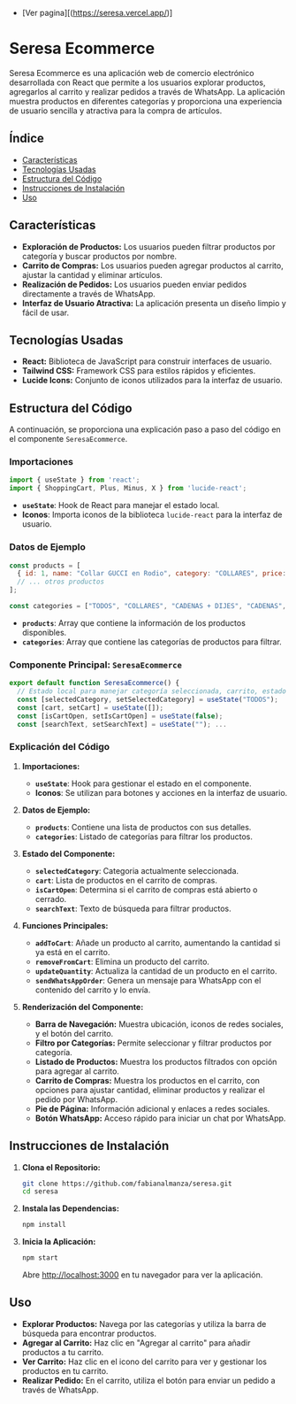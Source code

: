 - [Ver pagina][(https://seresa.vercel.app/)]

# Seresa Ecommerce

Seresa Ecommerce es una aplicación web de comercio electrónico desarrollada con React que permite a los usuarios explorar productos, agregarlos al carrito y realizar pedidos a través de WhatsApp. La aplicación muestra productos en diferentes categorías y proporciona una experiencia de usuario sencilla y atractiva para la compra de artículos.

## Índice

- [Características](#características)
- [Tecnologías Usadas](#tecnologías-usadas)
- [Estructura del Código](#estructura-del-código)
- [Instrucciones de Instalación](#instrucciones-de-instalación)
- [Uso](#uso)



## Características

- **Exploración de Productos:** Los usuarios pueden filtrar productos por categoría y buscar productos por nombre.
- **Carrito de Compras:** Los usuarios pueden agregar productos al carrito, ajustar la cantidad y eliminar artículos.
- **Realización de Pedidos:** Los usuarios pueden enviar pedidos directamente a través de WhatsApp.
- **Interfaz de Usuario Atractiva:** La aplicación presenta un diseño limpio y fácil de usar.

## Tecnologías Usadas

- **React:** Biblioteca de JavaScript para construir interfaces de usuario.
- **Tailwind CSS:** Framework CSS para estilos rápidos y eficientes.
- **Lucide Icons:** Conjunto de iconos utilizados para la interfaz de usuario.

## Estructura del Código

A continuación, se proporciona una explicación paso a paso del código en el componente `SeresaEcommerce`.

### Importaciones

```javascript
import { useState } from 'react';
import { ShoppingCart, Plus, Minus, X } from 'lucide-react';
```

- **`useState`**: Hook de React para manejar el estado local.
- **Iconos**: Importa iconos de la biblioteca `lucide-react` para la interfaz de usuario.

### Datos de Ejemplo

```javascript
const products = [
  { id: 1, name: "Collar GUCCI en Rodio", category: "COLLARES", price: 28000, image: "https://i.imgur.com/2U5QHC3.png" },
  // ... otros productos
];

const categories = ["TODOS", "COLLARES", "CADENAS + DIJES", "CADENAS", "ARETES", "PULSERAS", "Sets", "TOPOS", "Candongas", "Gotas"];
```

- **`products`**: Array que contiene la información de los productos disponibles.
- **`categories`**: Array que contiene las categorías de productos para filtrar.

### Componente Principal: `SeresaEcommerce`

```javascript
export default function SeresaEcommerce() {
  // Estado local para manejar categoría seleccionada, carrito, estado del carrito y texto de búsqueda
  const [selectedCategory, setSelectedCategory] = useState("TODOS");
  const [cart, setCart] = useState([]);
  const [isCartOpen, setIsCartOpen] = useState(false);
  const [searchText, setSearchText] = useState(""); ...
```

### Explicación del Código

1. **Importaciones:**
   - **`useState`**: Hook para gestionar el estado en el componente.
   - **Iconos**: Se utilizan para botones y acciones en la interfaz de usuario.

2. **Datos de Ejemplo:**
   - **`products`**: Contiene una lista de productos con sus detalles.
   - **`categories`**: Listado de categorías para filtrar los productos.

3. **Estado del Componente:**
   - **`selectedCategory`**: Categoria actualmente seleccionada.
   - **`cart`**: Lista de productos en el carrito de compras.
   - **`isCartOpen`**: Determina si el carrito de compras está abierto o cerrado.
   - **`searchText`**: Texto de búsqueda para filtrar productos.

4. **Funciones Principales:**
   - **`addToCart`**: Añade un producto al carrito, aumentando la cantidad si ya está en el carrito.
   - **`removeFromCart`**: Elimina un producto del carrito.
   - **`updateQuantity`**: Actualiza la cantidad de un producto en el carrito.
   - **`sendWhatsAppOrder`**: Genera un mensaje para WhatsApp con el contenido del carrito y lo envía.

5. **Renderización del Componente:**
   - **Barra de Navegación:** Muestra ubicación, iconos de redes sociales, y el botón del carrito.
   - **Filtro por Categorías:** Permite seleccionar y filtrar productos por categoría.
   - **Listado de Productos:** Muestra los productos filtrados con opción para agregar al carrito.
   - **Carrito de Compras:** Muestra los productos en el carrito, con opciones para ajustar cantidad, eliminar productos y realizar el pedido por WhatsApp.
   - **Pie de Página:** Información adicional y enlaces a redes sociales.
   - **Botón WhatsApp:** Acceso rápido para iniciar un chat por WhatsApp.

## Instrucciones de Instalación

1. **Clona el Repositorio:**

   ```bash
   git clone https://github.com/fabianalmanza/seresa.git
   cd seresa
   ```

2. **Instala las Dependencias:**

   ```bash
   npm install
   ```

3. **Inicia la Aplicación:**

   ```bash
   npm start
   ```

   Abre [http://localhost:3000](http://localhost:3000) en tu navegador para ver la aplicación.

## Uso

- **Explorar Productos:** Navega por las categorías y utiliza la barra de búsqueda para encontrar productos.
- **Agregar al Carrito:** Haz clic en "Agregar al carrito" para añadir productos a tu carrito.
- **Ver Carrito:** Haz clic en el icono del carrito para ver y gestionar los productos en tu carrito.
- **Realizar Pedido:** En el carrito, utiliza el botón para enviar un pedido a través de WhatsApp.
